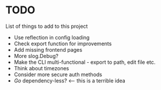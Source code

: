 # TODO
List of things to add to this project

* Use reflection in config loading
* Check export function for improvements
* Add missing frontend pages
* More slog.Debug?
* Make the CLI multi-functional - export to path, edit file etc.
* Think about timezones
* Consider more secure auth methods
* *Go* dependency-less? <-- this is a terrible idea